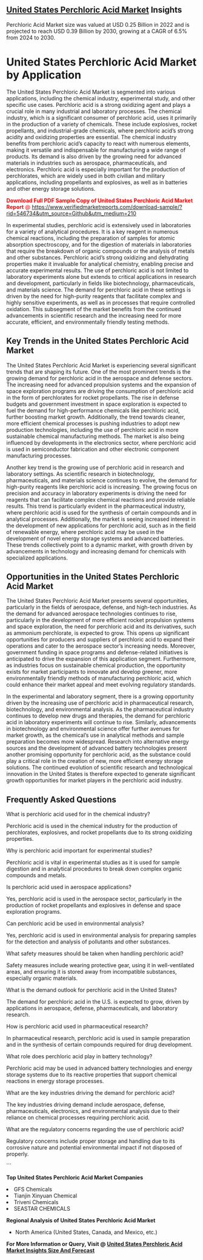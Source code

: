 <h2><a href="https://www.verifiedmarketreports.com/download-sample/?rid=546734&amp;utm_source=Github&amp;utm_medium=210" target="_blank">United States Perchloric Acid Market</a> Insights</h2><p>Perchloric Acid Market size was valued at USD 0.25 Billion in 2022 and is projected to reach USD 0.39 Billion by 2030, growing at a CAGR of 6.5% from 2024 to 2030.</p><p><h1>United States Perchloric Acid Market by Application</h1><p>The United States Perchloric Acid Market is segmented into various applications, including the chemical industry, experimental study, and other specific use cases. Perchloric acid is a strong oxidizing agent and plays a crucial role in many industrial and laboratory processes. The chemical industry, which is a significant consumer of perchloric acid, uses it primarily in the production of a variety of chemicals. These include explosives, rocket propellants, and industrial-grade chemicals, where perchloric acid’s strong acidity and oxidizing properties are essential. The chemical industry benefits from perchloric acid’s capacity to react with numerous elements, making it versatile and indispensable for manufacturing a wide range of products. Its demand is also driven by the growing need for advanced materials in industries such as aerospace, pharmaceuticals, and electronics. Perchloric acid is especially important for the production of perchlorates, which are widely used in both civilian and military applications, including propellants and explosives, as well as in batteries and other energy storage solutions.<p><span class=""><span style="color: #ff0000;"><strong>Download Full PDF Sample Copy of United States Perchloric Acid Market Report</strong> @ </span><a href="https://www.verifiedmarketreports.com/download-sample/?rid=546734&amp;utm_source=Github&amp;utm_medium=210" target="_blank">https://www.verifiedmarketreports.com/download-sample/?rid=546734&amp;utm_source=Github&amp;utm_medium=210</a></span></p>In experimental studies, perchloric acid is extensively used in laboratories for a variety of analytical procedures. It is a key reagent in numerous chemical reactions, including the preparation of samples for atomic absorption spectroscopy, and for the digestion of materials in laboratories that require the breakdown of organic compounds or the analysis of metals and other substances. Perchloric acid’s strong oxidizing and dehydrating properties make it invaluable for analytical chemistry, enabling precise and accurate experimental results. The use of perchloric acid is not limited to laboratory experiments alone but extends to critical applications in research and development, particularly in fields like biotechnology, pharmaceuticals, and materials science. The demand for perchloric acid in these settings is driven by the need for high-purity reagents that facilitate complex and highly sensitive experiments, as well as in processes that require controlled oxidation. This subsegment of the market benefits from the continued advancements in scientific research and the increasing need for more accurate, efficient, and environmentally friendly testing methods.<h2>Key Trends in the United States Perchloric Acid Market</h2><p>The United States Perchloric Acid Market is experiencing several significant trends that are shaping its future. One of the most prominent trends is the growing demand for perchloric acid in the aerospace and defense sectors. The increasing need for advanced propulsion systems and the expansion of space exploration programs are driving the consumption of perchloric acid in the form of perchlorates for rocket propellants. The rise in defense budgets and government investment in space exploration is expected to fuel the demand for high-performance chemicals like perchloric acid, further boosting market growth. Additionally, the trend towards cleaner, more efficient chemical processes is pushing industries to adopt new production technologies, including the use of perchloric acid in more sustainable chemical manufacturing methods. The market is also being influenced by developments in the electronics sector, where perchloric acid is used in semiconductor fabrication and other electronic component manufacturing processes.<p>Another key trend is the growing use of perchloric acid in research and laboratory settings. As scientific research in biotechnology, pharmaceuticals, and materials science continues to evolve, the demand for high-purity reagents like perchloric acid is increasing. The growing focus on precision and accuracy in laboratory experiments is driving the need for reagents that can facilitate complex chemical reactions and provide reliable results. This trend is particularly evident in the pharmaceutical industry, where perchloric acid is used for the synthesis of certain compounds and in analytical processes. Additionally, the market is seeing increased interest in the development of new applications for perchloric acid, such as in the field of renewable energy, where perchloric acid may be used in the development of novel energy storage systems and advanced batteries. These trends collectively point to a dynamic market, with growth driven by advancements in technology and increasing demand for chemicals with specialized applications.<h2>Opportunities in the United States Perchloric Acid Market</h2><p>The United States Perchloric Acid Market presents several opportunities, particularly in the fields of aerospace, defense, and high-tech industries. As the demand for advanced aerospace technologies continues to rise, particularly in the development of more efficient rocket propulsion systems and space exploration, the need for perchloric acid and its derivatives, such as ammonium perchlorate, is expected to grow. This opens up significant opportunities for producers and suppliers of perchloric acid to expand their operations and cater to the aerospace sector’s increasing needs. Moreover, government funding in space programs and defense-related initiatives is anticipated to drive the expansion of this application segment. Furthermore, as industries focus on sustainable chemical production, the opportunity exists for market participants to innovate and develop greener, more environmentally friendly methods of manufacturing perchloric acid, which could enhance their market appeal and meet evolving regulatory standards.<p>In the experimental and laboratory segment, there is a growing opportunity driven by the increasing use of perchloric acid in pharmaceutical research, biotechnology, and environmental analysis. As the pharmaceutical industry continues to develop new drugs and therapies, the demand for perchloric acid in laboratory experiments will continue to rise. Similarly, advancements in biotechnology and environmental science offer further avenues for market growth, as the chemical’s use in analytical methods and sample preparation becomes more widespread. Research into alternative energy sources and the development of advanced battery technologies present another promising opportunity for perchloric acid, as the substance could play a critical role in the creation of new, more efficient energy storage solutions. The continued evolution of scientific research and technological innovation in the United States is therefore expected to generate significant growth opportunities for market players in the perchloric acid industry.<h2>Frequently Asked Questions</h2><p>What is perchloric acid used for in the chemical industry?</p><p>Perchloric acid is used in the chemical industry for the production of perchlorates, explosives, and rocket propellants due to its strong oxidizing properties.</p><p>Why is perchloric acid important for experimental studies?</p><p>Perchloric acid is vital in experimental studies as it is used for sample digestion and in analytical procedures to break down complex organic compounds and metals.</p><p>Is perchloric acid used in aerospace applications?</p><p>Yes, perchloric acid is used in the aerospace sector, particularly in the production of rocket propellants and explosives in defense and space exploration programs.</p><p>Can perchloric acid be used in environmental analysis?</p><p>Yes, perchloric acid is used in environmental analysis for preparing samples for the detection and analysis of pollutants and other substances.</p><p>What safety measures should be taken when handling perchloric acid?</p><p>Safety measures include wearing protective gear, using it in well-ventilated areas, and ensuring it is stored away from incompatible substances, especially organic materials.</p><p>What is the demand outlook for perchloric acid in the United States?</p><p>The demand for perchloric acid in the U.S. is expected to grow, driven by applications in aerospace, defense, pharmaceuticals, and laboratory research.</p><p>How is perchloric acid used in pharmaceutical research?</p><p>In pharmaceutical research, perchloric acid is used in sample preparation and in the synthesis of certain compounds required for drug development.</p><p>What role does perchloric acid play in battery technology?</p><p>Perchloric acid may be used in advanced battery technologies and energy storage systems due to its reactive properties that support chemical reactions in energy storage processes.</p><p>What are the key industries driving the demand for perchloric acid?</p><p>The key industries driving demand include aerospace, defense, pharmaceuticals, electronics, and environmental analysis due to their reliance on chemical processes requiring perchloric acid.</p><p>What are the regulatory concerns regarding the use of perchloric acid?</p><p>Regulatory concerns include proper storage and handling due to its corrosive nature and potential environmental impact if not disposed of properly.</p>```</p><p><strong>Top United States Perchloric Acid Market Companies</strong></p><div data-test-id=""><p><li>GFS Chemicals</li><li> Tianjin Xinyuan Chemical</li><li> Triveni Chemicals</li><li> SEASTAR CHEMICALS</li></p><div><strong>Regional Analysis of&nbsp;United States Perchloric Acid Market</strong></div><ul><li dir="ltr"><p dir="ltr">North America&nbsp;(United States, Canada, and Mexico, etc.)</p></li></ul><p><strong>For More Information or Query, Visit @&nbsp;</strong><strong><a href="https://www.verifiedmarketreports.com/product/perchloric-acid-market-size-and-forecast/?utm_source=Github&amp;utm_medium=210" target="_blank">United States Perchloric Acid Market Insights Size And Forecast</a></strong></p></div>

